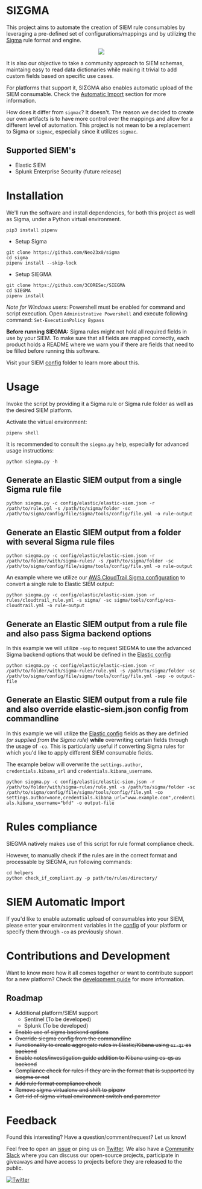 # SIΣGMA

This project aims to automate the creation of SIEM rule consumables by leveraging a pre-defined set of configurations/mappings and by utilizing the [Sigma](https://github.com/Neo23x0/sigma) rule format and engine. 

<p align="center"><img align="center" src="https://i.imgur.com/laf6vv6.png"></p>

It is also our objective to take a community approach to SIEM schemas, maintaing easy to read data dictionaries while making it trivial to add custom fields based on specific use cases. 

For platforms that support it, SIΣGMA also enables automatic upload of the SIEM consumable. Check the [Automatic Import](https://github.com/3CORESec/SIEGMA#siem-automatic-import-feature) section for more information.

How does it differ from `sigmac`? It doesn't. The reason we decided to create our own artifacts is to have more control over the mappings and allow for a different level of automation. This project is not mean to be a replacement to Sigma or `sigmac`, especially since it utilizes `sigmac`. 

## Supported SIEM's

* Elastic SIEM
* Splunk Enterprise Security (future release)

# Installation

We'll run the software and install dependencies, for both this project as well as Sigma, under a Python virtual environment. 
      
`pip3 install pipenv` 
    
* Setup Sigma

```
git clone https://github.com/Neo23x0/sigma
cd sigma
pipenv install --skip-lock
```

* Setup SIEGMA

```
git clone https://github.com/3CORESec/SIEGMA
cd SIEGMA
pipenv install
```

*Note for Windows users*: Powershell must be enabled for command and script execution. Open `Administrative Powershell` and execute following command: `Set-ExecutionPolicy Bypass` 

**Before running SIEGMA:** Sigma rules might not hold all required fields in use by your SIEM. To make sure that all fields are mapped correctly, each product holds a README where we warn you if there are fields that need to be filled before running this software.

Visit your SIEM [config](config/) folder to learn more about this.

# Usage
 
Invoke the script by providing it a Sigma rule or Sigma rule folder as well as the desired SIEM platform. 

Activate the virtual environment:
 
`pipenv shell`
   
It is recommended to consult the `siegma.py` help, especially for advanced usage instructions:
 
`python siegma.py -h`

## Generate an Elastic SIEM output from a single Sigma rule file
 
`python siegma.py -c config/elastic/elastic-siem.json -r /path/to/rule.yml -s /path/to/sigma/folder -sc /path/to/sigma/config/file/sigma/tools/config/file.yml -o rule-output`
 
## Generate an Elastic SIEM output from a folder with several Sigma rule files

`python siegma.py -c config/elastic/elastic-siem.json -r /path/to/folder/with/sigma-rules/ -s /path/to/sigma/folder -sc /path/to/sigma/config/file/sigma/tools/config/file.yml -o rule-output`

An example where we utilize our [AWS CloudTrail Sigma configuration](https://blog.3coresec.com/2020/05/contributions-to-sigma-cloudtrailecs.html) to convert a single rule to Elastic SIEM output:

`python siegma.py -c config/elastic/elastic-siem.json -r rules/cloudtrail_rule.yml -s sigma/ -sc sigma/tools/config/ecs-cloudtrail.yml -o rule-output`

## Generate an Elastic SIEM output from a rule file and also pass Sigma backend options

In this example we will utilize `-sep` to request SIEGMA to use the advanced Sigma backend options that would be defined in the [Elastic config](config/elastic/)

`python siegma.py -c config/elastic/elastic-siem.json -r /path/to/folder/with/sigma-rules/rule.yml -s /path/to/sigma/folder -sc /path/to/sigma/config/file/sigma/tools/config/file.yml -sep -o output-file`

## Generate an Elastic SIEM output from a rule file and also override elastic-siem.json config from commandline

In this example we will utilize the [Elastic config](config/elastic/) fields as they are definied *(or supplied from the Sigma rule)* **while** overwriting certain fields through the usage of `-co`. This is particularly useful if converting Sigma rules for which you'd like to apply different SIEM consumable fields. 

The example below will overwrite the `settings.author`, `credentials.kibana_url` and `credentials.kibana_username`.  

`python siegma.py -c config/elastic/elastic-siem.json -r /path/to/folder/with/sigma-rules/rule.yml -s /path/to/sigma/folder -sc /path/to/sigma/config/file/sigma/tools/config/file.yml -co settings.author=none,credentials.kibana_url="www.example.com",credentials.kibana_username="bfd" -o output-file`

# Rules compliance

SIEGMA natively makes use of this script for rule format compliance check.

However, to manually check if the rules are in the correct format and processable by SIEGMA, run following commands:

```
cd helpers
python check_if_compliant.py -p path/to/rules/directory/
```

# SIEM Automatic Import

If you'd like to enable automatic upload of consumables into your SIEM, please enter your environment variables in the [config](config/) of your platform or specify them through `-co` as previously shown. 

# Contributions and Development

Want to know more how it all comes together or want to contribute support for a new platform? Check the [development guide](./development-guide.md) for more information. 

## Roadmap

- Additional platform/SIEM support
  - Sentinel (To be developed)
  - Splunk (To be developed)
- ~~Enable use of sigma backend options~~
- ~~Override siegma config from the commandline~~
- ~~Functionality to create aggregate rules in Elastic/Kibana using `es-qs` as backend~~
- ~~Enable notes/investigation guide addition to Kibana using es-qs as backend~~
- ~~Compliance check for rules if they are in the format that is supported by siegma or not~~
- ~~Add rule format compliance check~~
- ~~Remove sigma virtualenv and shift to pipenv~~
- ~~Get rid of sigma virtual environment switch and parameter~~

# Feedback

Found this interesting? Have a question/comment/request? Let us know! 

Feel free to open an [issue](https://github.com/3CORESec/SIEGMA/issues) or ping us on [Twitter](https://twitter.com/3CORESec). We also have a [Community Slack](https://launchpass.com/3coresec) where you can discuss our open-source projects, participate in giveaways and have access to projects before they are released to the public.

[![Twitter](https://img.shields.io/twitter/follow/3CORESec.svg?style=social&label=Follow)](https://twitter.com/3CORESec)
